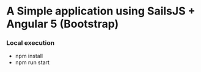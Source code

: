 # A Simple application using SailsJS + Angular 5 (Bootstrap)

### Local execution
- npm install
- npm run start
